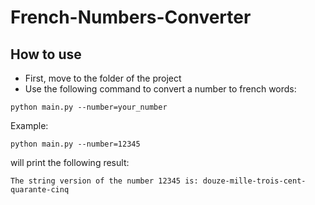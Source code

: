 # French-Numbers-Converter

## How to use

- First, move to the folder of the project
- Use the following command to convert a number to french words:

```
python main.py --number=your_number
```

Example:
```
python main.py --number=12345
```
will print the following result:
```
The string version of the number 12345 is: douze-mille-trois-cent-quarante-cinq
```

